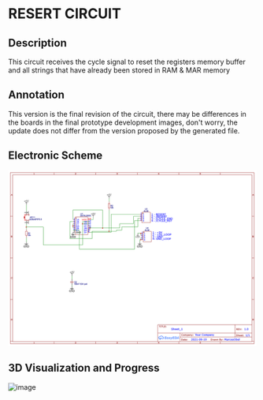 **RESERT CIRCUIT**
===============================

Description 
-------

This circuit receives the cycle signal to reset the registers memory buffer and all strings that have already been stored in RAM & MAR memory

Annotation
-------

This version is the final revision of the circuit, there may be differences in the boards in the final prototype development images, don't worry, the update does not differ from the version proposed by the generated file.


Electronic Scheme
-------

![image](https://raw.githubusercontent.com/aragonxpd154/8-bit-computer/main/RESERT%20CIRCUIT/1.0V/Schematic_Resert%20Circuit%20-%201.0_2021-10-20.png)


3D Visualization and Progress
-------

![image](https://i.imgur.com/Uu3ErvE.png)
